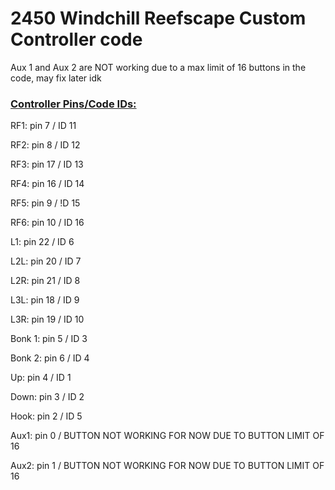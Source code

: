 # 2450 Windchill Reefscape Custom Controller code
Aux 1 and Aux 2 are NOT working due to a max limit of 16 buttons in the code, may fix later idk

### <u>Controller Pins/Code IDs:</u>
RF1: pin 7 / ID 11

RF2: pin 8 / ID 12

RF3: pin 17 / ID 13

RF4: pin 16 / ID 14

RF5: pin 9 / !D 15

RF6: pin 10 / ID 16

L1: pin 22 / ID 6

L2L: pin 20 / ID 7

L2R: pin 21 / ID 8

L3L: pin 18 / ID 9

L3R: pin 19 / ID 10

Bonk 1: pin 5 / ID 3

Bonk 2: pin 6 / ID 4

Up: pin 4 / ID 1

Down: pin 3 / ID 2

Hook: pin 2 / ID 5

Aux1: pin 0 / BUTTON NOT WORKING FOR NOW DUE TO BUTTON LIMIT OF 16

Aux2: pin 1 / BUTTON NOT WORKING FOR NOW DUE TO BUTTON LIMIT OF 16
